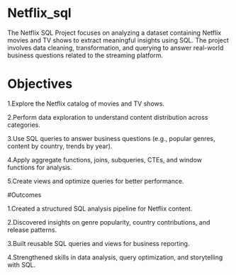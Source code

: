 # Netflix_sql

The Netflix SQL Project focuses on analyzing a dataset containing Netflix movies and TV shows to extract meaningful insights using SQL. The project involves data cleaning, transformation, and querying to answer real-world business questions related to the streaming platform.

# Objectives

1.Explore the Netflix catalog of movies and TV shows.

2.Perform data exploration to understand content distribution across categories.

3.Use SQL queries to answer business questions (e.g., popular genres, content by country, trends by year).

4.Apply aggregate functions, joins, subqueries, CTEs, and window functions for analysis.

5.Create views and optimize queries for better performance.

#Outcomes

1.Created a structured SQL analysis pipeline for Netflix content.

2.Discovered insights on genre popularity, country contributions, and release patterns.

3.Built reusable SQL queries and views for business reporting.

4.Strengthened skills in data analysis, query optimization, and storytelling with SQL.
